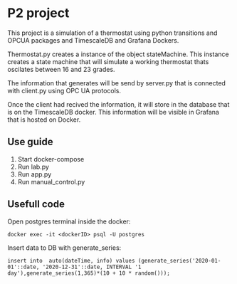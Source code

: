 # P2 project

This project is a simulation of a thermostat using python transitions and OPCUA packages and TimescaleDB and Grafana Dockers.

Thermostat.py creates a instance of the object stateMachine. This instance creates a state machine that will simulate a working thermostat thats oscilates between 16 and 23 grades.

The information that generates will be send by server.py that is connected with client.py using OPC UA protocols.

Once the client had recived the information, it will store in the database that is on the TimescaleDB docker. This information will be visible in Grafana that is hosted on Docker.

## Use guide

1. Start docker-compose
2. Run lab.py
3. Run app.py
4. Run manual_control.py

## Usefull code

Open postgres terminal inside the docker:

    docker exec -it <dockerID> psql -U postgres

Insert data to DB with generate_series:

    insert into  auto(dateTime, info) values (generate_series('2020-01-01'::date, '2020-12-31'::date, INTERVAL '1 day'),generate_series(1,365)*(10 + 10 * random()));